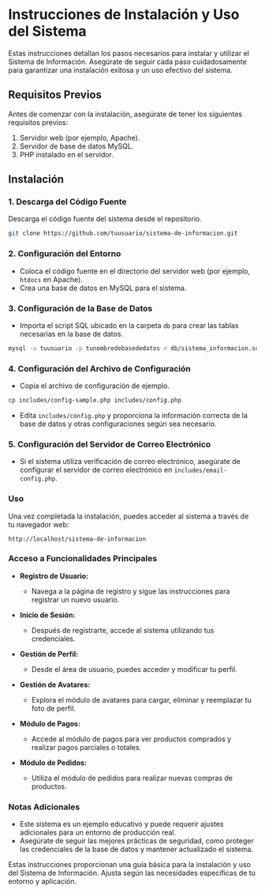 # Instrucciones de Instalación y Uso del Sistema

Estas instrucciones detallan los pasos necesarios para instalar y utilizar el Sistema de Información. Asegúrate de seguir cada paso cuidadosamente para garantizar una instalación exitosa y un uso efectivo del sistema.

## Requisitos Previos

Antes de comenzar con la instalación, asegúrate de tener los siguientes requisitos previos:

1. Servidor web (por ejemplo, Apache).
2. Servidor de base de datos MySQL.
3. PHP instalado en el servidor.

## Instalación

### 1. Descarga del Código Fuente

Descarga el código fuente del sistema desde el repositorio.

```bash
git clone https://github.com/tuusuario/sistema-de-informacion.git
```

### 2. Configuración del Entorno

- Coloca el código fuente en el directorio del servidor web (por ejemplo, `htdocs` en Apache).
- Crea una base de datos en MySQL para el sistema.

### 3. Configuración de la Base de Datos

- Importa el script SQL ubicado en la carpeta `db` para crear las tablas necesarias en la base de datos.

```bash
mysql -u tuusuario -p tunombredebasededatos < db/sistema_informacion.sql
```

### 4. Configuración del Archivo de Configuración

- Copia el archivo de configuración de ejemplo.

```bash
cp includes/config-sample.php includes/config.php
```

- Edita `includes/config.php` y proporciona la información correcta de la base de datos y otras configuraciones según sea necesario.

### 5. Configuración del Servidor de Correo Electrónico

- Si el sistema utiliza verificación de correo electrónico, asegúrate de configurar el servidor de correo electrónico en `includes/email-config.php`.

### Uso

Una vez completada la instalación, puedes acceder al sistema a través de tu navegador web:

```
http://localhost/sistema-de-informacion
```

### Acceso a Funcionalidades Principales

- **Registro de Usuario:**
  - Navega a la página de registro y sigue las instrucciones para registrar un nuevo usuario.

- **Inicio de Sesión:**
  - Después de registrarte, accede al sistema utilizando tus credenciales.

- **Gestión de Perfil:**
  - Desde el área de usuario, puedes acceder y modificar tu perfil.

- **Gestión de Avatares:**
  - Explora el módulo de avatares para cargar, eliminar y reemplazar tu foto de perfil.

- **Módulo de Pagos:**
  - Accede al módulo de pagos para ver productos comprados y realizar pagos parciales o totales.

- **Módulo de Pedidos:**
  - Utiliza el módulo de pedidos para realizar nuevas compras de productos.

### Notas Adicionales

- Este sistema es un ejemplo educativo y puede requerir ajustes adicionales para un entorno de producción real.
- Asegúrate de seguir las mejores prácticas de seguridad, como proteger las credenciales de la base de datos y mantener actualizado el sistema.

Estas instrucciones proporcionan una guía básica para la instalación y uso del Sistema de Información. Ajusta según las necesidades específicas de tu entorno y aplicación.